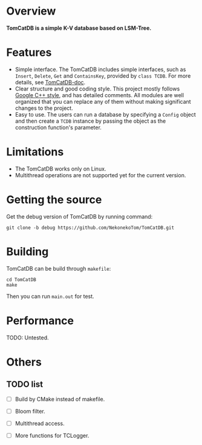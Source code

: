 # **Overview**
**TomCatDB is a simple K-V database based on LSM-Tree.**

# **Features**
- Simple interface. The TomCatDB includes simple interfaces, such as `Insert`, `Delete`, `Get` and `ContainsKey`, provided by `class TCDB`. For more details, see [TomCatDB-doc]().
- Clear structure and good coding style. This project mostly follows [Google C++ style](https://google.github.io/styleguide/cppguide.html), and has detailed comments. All modules are well organized that you can replace any of them without making significant changes to the project.
- Easy to use. The users can run a database by specifying a `Config` object and then create a `TCDB` instance by passing the object as the construction function's parameter.

# **Limitations**
- The TomCatDB works only on Linux.
- Multithread operations are not supported yet for the current version.

# **Getting the source**
Get the debug version of TomCatDB by running command:
```
git clone -b debug https://github.com/NekonekoTom/TomCatDB.git
```

# **Building**
TomCatDB can be build through `makefile`:
```
cd TomCatDB
make
```
Then you can run `main.out` for test.

# **Performance**
TODO: Untested.

# **Others**
## TODO list
-[ ] Build by CMake instead of makefile.

-[ ] Bloom filter.

-[ ] Multithread access.

-[ ] More functions for TCLogger.